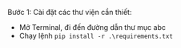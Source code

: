 Bước 1: Cài đặt các thư viện cần thiết:
- Mở Terminal, đi đến đường dẫn thư mục abc
- Chạy lệnh `pip install -r .\requirements.txt`